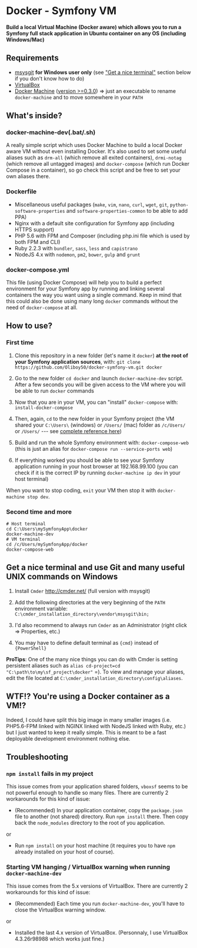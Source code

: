 Docker - Symfony VM
===
**Build a local Virtual Machine (Docker aware) which allows you to run a Symfony full stack application in Ubuntu container on any OS (including Windows/Mac)**


## Requirements

 - [msysgit](https://msysgit.github.io/) **for Windows user only** (see ["Get a nice terminal"](#get-a-nice-terminal-and-use-git-and-many-useful-unix-commands-on-windows) section below if you don't know how to do)
 - [VirtualBox](https://www.virtualbox.org/wiki/Downloads) 
 - [Docker Machine](https://docs.docker.com/machine/#installation) ([version >=0.3.0](https://github.com/docker/machine/releases)) => just an executable to rename `docker-machine` and to move somewhere in your `PATH`


## What's inside?

### docker-machine-dev(.bat/.sh)
A really simple script which uses Docker Machine to build a local Docker aware VM without even installing Docker. 
It's also used to set some useful aliases such as `drm-all` (which remove all exited containers), `drmi-notag` (which remove all untagged images) and `docker-compose` (which run Docker Compose in a container), so go check this script and be free to set your own aliases there.

### Dockerfile
 - Miscellaneous useful packages (`make`, `vim`, `nano`, `curl`, `wget`, `git`, `python-software-properties` and `software-properties-common` to be able to add PPA)
 - Nginx with a default site configuration for Symfony app (including HTTPS support)
 - PHP 5.6 with FPM and Composer (including php.ini file which is used by both FPM and CLI)
 - Ruby 2.2.3 with `bundler`, `sass`, `less` and `capistrano`
 - NodeJS 4.x with `nodemon`, `pm2`, `bower`, `gulp` and `grunt`

### docker-compose.yml
This file (using Docker Compose) will help you to build a perfect environment for your Symfony app by running and linking several containers the way you want using a single command. 
Keep in mind that this could also be done using many long `docker` commands without the need of `docker-compose` at all.


## How to use?

### First time

 1. Clone this repository in a new folder (let's name it `docker`) **at the root of your Symfony application sources**, with:
`git clone https://github.com/Oliboy50/docker-symfony-vm.git docker`

 2. Go to the new folder `cd docker` and launch `docker-machine-dev` script.
After a few seconds you will be given access to the VM where you will be able to run `docker` commands

 3. Now that you are in your VM, you can "install" `docker-compose` with: 
`install-docker-compose`
 
 4. Then, again, `cd` to the new folder in your Symfony project (the VM shared your `C:\Users\` (windows) or `/Users/` (mac) folder as `/c/Users/` or `/Users/` --- see [complete reference here](https://github.com/boot2docker/boot2docker#virtualbox-guest-additions)) 
 
 5. Build and run the whole Symfony environment with:
`docker-compose-web` 
(this is just an alias for `docker-compose run --service-ports web`)

 6. If everything worked you should be able to see your Symfony application running in your host browser at 192.168.99.100 (you can check if it is the correct IP by running `docker-machine ip dev` in your host terminal)

When you want to stop coding, `exit` your VM then stop it with `docker-machine stop dev`.

### Second time and more

    # Host terminal
    cd C:\Users\mySymfonyApp\docker
    docker-machine-dev
    # VM terminal
    cd /c/Users/mySymfonyApp/docker
    docker-compose-web


## Get a nice terminal and use Git and many useful UNIX commands on Windows

 1. Install `Cmder` http://cmder.net/ (full version with msysgit)

 2. Add the following directories at the very beginning of the `PATH` environment variable: 
`C:\cmder_installation_directory\vendor\msysgit\bin;`

 3. I'd also recommend to always run `Cmder` as an Administrator (right click => Properties, etc.)
 
 4. You may have to define default terminal as `{cmd}` instead of `{PowerShell}`

**ProTips**: One of the many nice things you can do with Cmder is setting persistent aliases such as `alias cd-project=cd "C:\path\to\my\sf_project\docker"` =). To view and manage your aliases, edit the file located at `C:\cmder_installation_directory\config\aliases`.


## WTF!? You're using a Docker container as a VM!?
Indeed, I could have split this big image in many smaller images (i.e. PHP5.6-FPM linked with NGINX linked with NodeJS linked with Ruby, etc.) but I just wanted to keep it really simple. 
This is meant to be a fast deployable development environment nothing else.


## Troubleshooting

### `npm install` fails in my project
This issue comes from your application shared folders, `vboxsf` seems to be not powerful enough to handle so many files.
There are currently 2 workarounds for this kind of issue:

- (Recommended) In your application container, copy the `package.json` file to another (not shared) directory. Run `npm install` there. Then copy back the `node_modules` directory to the root of you application.

or

- Run `npm install` on your host machine (it requires you to have `npm` already installed on your host of course). 

### Starting VM hanging / VirtualBox warning when running `docker-machine-dev`
This issue comes from the 5.x versions of VirtualBox.
There are currently 2 workarounds for this kind of issue:

- (Recommended) Each time you run `docker-machine-dev`, you'll have to close the VirtualBox warning window.

or

- Installed the last 4.x version of VirtualBox. (Personnaly, I use VirtualBox 4.3.26r98988 which works just fine.)
